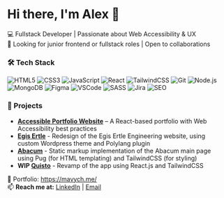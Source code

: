 # Hi there, I'm Alex 👋  
💻 Fullstack Developer | Passionate about Web Accessibility & UX  
👀 Looking for junior frontend or fullstack roles | Open to collaborations  

### 🛠️ Tech Stack  
![HTML5](https://img.shields.io/badge/HTML5-E34F26?style=for-the-badge&logo=html5&logoColor=white) ![CSS3](https://img.shields.io/badge/CSS3-1572B6?style=for-the-badge&logo=css3&logoColor=white) ![JavaScript](https://img.shields.io/badge/JavaScript-F7DF1E?style=for-the-badge&logo=javascript&logoColor=black) ![React](https://img.shields.io/badge/React-61DAFB?style=for-the-badge&logo=react&logoColor=black)  ![TailwindCSS](https://img.shields.io/badge/TailwindCSS-38B2AC?style=for-the-badge&logo=tailwind-css&logoColor=white) ![Git](https://img.shields.io/badge/Git-F05032?style=for-the-badge&logo=git&logoColor=white) ![Node.js](https://img.shields.io/badge/Node.js-339933?style=for-the-badge&logo=node.js&logoColor=white) ![MongoDB](https://img.shields.io/badge/MongoDB-47A248?style=for-the-badge&logo=mongodb&logoColor=white) ![Figma](https://img.shields.io/badge/Figma-F24E1E?style=for-the-badge&logo=figma&logoColor=white) ![VSCode](https://img.shields.io/badge/VSCode-007ACC?style=for-the-badge&logo=visual-studio-code&logoColor=white) ![SASS](https://img.shields.io/badge/SASS-CC6699?style=for-the-badge&logo=sass&logoColor=white) ![Jira](https://img.shields.io/badge/Jira-0052CC?style=for-the-badge&logo=jira&logoColor=white) ![SEO](https://img.shields.io/badge/SEO-blueviolet?style=for-the-badge&logo=google&logoColor=white)


### 📌 Projects  
- **[Accessible Portfolio Website](https://github.com/SeggyFault/SeggyFault.github.io)** – A React-based portfolio with Web Accessibility best practices
- **[Egis Ertle](https://github.com/SeggyFault/eee)** - Redesign of the Egis Ertle Engineering website, using custom Wordpress theme and Polylang plugin
- **[Abacum](https://github.com/SeggyFault/abacum/tree/main)** - Static markup implementation of the Abacum main page using Pug (for HTML templating) and TailwindCSS (for styling)
- **WIP [Quisto](https://github.com/SeggyFault/quisto-frontend)** - Revamp of the app using React.js and TailwindCSS
 
🔗 Portfolio: https://mavych.me/  
📫 **Reach me at:** [LinkedIn](https://linkedin.com/in/omasiukevych/) | [Email](mailto:o.masiukevych@gmail.com)
